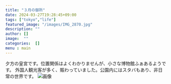 ```yaml
---
title: "３月の御所"
date: 2024-03-27T19:28:45+09:00
tags: ["tokyo","life"]
featured_image: "/images/IMG_2870.jpg"
description: ""
author: []
image:  ""
categories:  []
menu : main
---
```

夕方の皇宮です。位置関係はよくわかりませんが、小さな博物館ふぁあるようです。
外国人観光客が多く、賑わっていました。公園内にはスタバもあり、非日常の世界です。
![画像](/images/IMG_2870.jpg)
